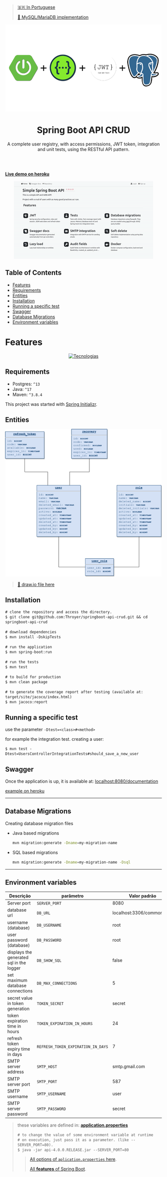 >[🇧🇷 In Portuguese](https://github.com/Throyer/springboot-api-crud/blob/master/assets/readme.md#spring-boot-api-crud)
>
> [🐬 MySQL/MariaDB implementation](https://github.com/Throyer/springboot-api-crud/tree/mariadb#readme)

<p align="center">
  <a href="https://github.com/Throyer" target="blank"><img src="./assets/tecnologias.png" width="560" alt="Tecnologias" /></a>
</p>

<h1 align="center">Spring Boot API CRUD</h1>
<p align="center">
  A complete user registry, with access permissions, JWT token, integration and unit tests, using the RESTful API pattern.
</p>

<br>
<br>

[**Live demo on heroku**](https://throyer-crud-api.herokuapp.com)

<p align="center">
  <a href="https://throyer-crud-api.herokuapp.com" target="blank"><img src="./assets/demo.gif" alt="Demonstration" /></a>
</p>

## Table of Contents

- [Features](#features)
- [Requirements](#requirements)
- [Entities](#entities)
- [Installation](#installation)
- [Running a specific test](#running-a-specific-test)
- [Swagger](#swagger)
- [Database Migrations](#database-migrations)
- [Environment variables](#environment-variables)

# Features

<p align="center">
  <a href="https://throyer-crud-api.herokuapp.com" target="blank"><img src="https://i.imgur.com/YWjBtvG.png"  alt="Tecnologias" /></a>
</p>



## Requirements

- Postgres: `^13`
- Java: `^17`
- Maven: `^3.8.4`

This project was started with [Spring Initializr](https://start.spring.io/).

## Entities

<p>
  <img src="./database_diagram/spring_boot_crud_database_diagram.png" alt="database diagram" />
</p>

>[🚨 draw.io file here](./der/spring_boot_crud_database_diagram.drawio)

## Installation

```shell
# clone the repository and access the directory.
$ git clone git@github.com:Throyer/springboot-api-crud.git && cd springboot-api-crud

# download dependencies
$ mvn install -DskipTests

# run the application
$ mvn spring-boot:run

# run the tests
$ mvn test

# to build for production
$ mvn clean package

# to generate the coverage report after testing (available at: target/site/jacoco/index.html)
$ mvn jacoco:report
```


## Running a specific test
use the parameter `-Dtest=<class>#<method>`


for example the integration test. creating a user:
```
$ mvn test -Dtest=UsersControllerIntegrationTests#should_save_a_new_user
```


## Swagger
Once the application is up, it is available at: [localhost:8080/documentation](localhost:8080/documentation)


[example on heroku](https://throyer-crud-api.herokuapp.com/documentation)

---

## Database Migrations
Creating database migration files

- Java based migrations
  ```bash
  mvn migration:generate -Dname=my-migration-name
  ```

- SQL based migrations
  ```bash
  mvn migration:generate -Dname=my-migration-name -Dsql
  ```

---

## Environment variables

| **Descrição**                               | **parâmetro**                          | **Valor padrão**          |
| ------------------------------------------- | -------------------------------------- | ------------------------- |
| Server port                                 | `SERVER_PORT`                          | 8080                      |
| database url                                | `DB_URL`                               | localhost:3306/common_app |
| username (database)                         | `DB_USERNAME`                          | root                      |
| user password (database)                    | `DB_PASSWORD`                          | root                      |
| displays the generated sql in the logger    | `DB_SHOW_SQL`                          | false                     |
| set maximum database connections            | `DB_MAX_CONNECTIONS`                   | 5                         |
| secret value in token generation            | `TOKEN_SECRET`                         | secret                    |
| token expiration time in hours              | `TOKEN_EXPIRATION_IN_HOURS`            | 24                        |
| refresh token expiry time in days           | `REFRESH_TOKEN_EXPIRATION_IN_DAYS`     | 7                         |
| SMTP server address                         | `SMTP_HOST`                            | smtp.gmail.com            |
| SMTP server port                            | `SMTP_PORT`                            | 587                       |
| SMTP username                               | `SMTP_USERNAME`                        | user                      |
| SMTP server password                        | `SMTP_PASSWORD`                        | secret                    |

> these variables are defined in: [**application.properties**](./src/main/resources/application.properties)
>
> ```shell
> # to change the value of some environment variable at runtime
> # on execution, just pass it as a parameter. (like --SERVER_PORT=80).
> $ java -jar api-4.0.0.RELEASE.jar --SERVER_PORT=80
> ```
>
> > [All options of `aplication.properties` here](https://docs.spring.io/spring-boot/docs/current/reference/html/common-application-properties.html).
> >
> > [All **features** of Spring Boot](https://docs.spring.io/spring-boot/docs/current/reference/html/spring-boot-features.html).
